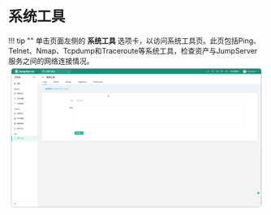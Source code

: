 # 系统工具
!!! tip ""
    单击页面左侧的 **系统工具** 选项卡，以访问系统工具页。此页包括Ping、Telnet、Nmap、Tcpdump和Traceroute等系统工具，检查资产与JumpServer服务之间的网络连接情况。
![v4_system_tool_1](../../../../img/v4_system_tool_1.png)
